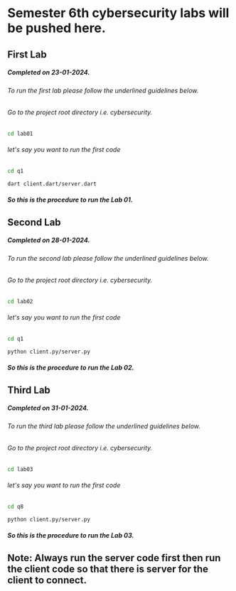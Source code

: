 # Semester 6th cybersecurity labs will be pushed here. 

## First Lab
##### Completed on 23-01-2024.
###### To run the first lab please follow the underlined guidelines below. 
###### Go to the project root directory i.e. cybersecurity.
```bash
cd lab01
```
###### let's say you want to run the first code
```bash
cd q1
```

```bash
dart client.dart/server.dart
```


##### So this is the procedure to run the Lab 01.


## Second Lab
##### Completed on 28-01-2024.
###### To run the second lab please follow the underlined guidelines below. 
###### Go to the project root directory i.e. cybersecurity.
```bash
cd lab02
```
###### let's say you want to run the first code
```bash
cd q1
```

```bash
python client.py/server.py
```


##### So this is the procedure to run the Lab 02.



## Third Lab
##### Completed on 31-01-2024.
###### To run the third lab please follow the underlined guidelines below. 
###### Go to the project root directory i.e. cybersecurity.
```bash
cd lab03
```
###### let's say you want to run the first code
```bash
cd q8
```

```bash
python client.py/server.py
```


##### So this is the procedure to run the Lab 03.


## Note: Always  run the server code first then run the client code so that there is server for the client to connect.